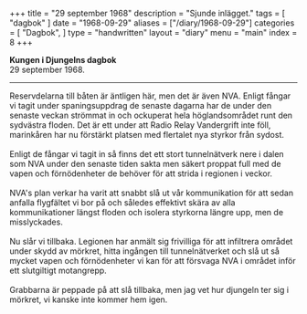 +++
title = "29 september 1968"
description = "Sjunde inlägget."
tags = [
    "dagbok"
]
date = "1968-09-29"
aliases = ["/diary/1968-09-29"]
categories = [
    "Dagbok",
]
type = "handwritten"
layout = "diary"
menu = "main"
index = 8
+++

<b>Kungen i Djungelns dagbok</b><br/>
29 september 1968.
<hr />

Reservdelarna till båten är äntligen här, men det är även NVA. Enligt fångar vi tagit under spaningsuppdrag de senaste dagarna har de under den senaste veckan strömmat in och ockuperat hela höglandsområdet runt den sydvästra floden. Det är ett under att Radio Relay Vandergrift inte föll, marinkåren har nu förstärkt platsen med flertalet nya styrkor från sydost. 
\
\
Enligt de fångar vi tagit in så finns det ett stort tunnelnätverk nere i dalen som NVA under den senaste tiden sakta men säkert proppat full med de vapen och förnödenheter de behöver för att strida i regionen i veckor.
\
\
NVA's plan verkar ha varit att snabbt slå ut vår kommunikation för att sedan anfalla flygfältet vi bor på och således effektivt skära av alla kommunikationer längst floden och isolera styrkorna längre upp, men de misslyckades.
\
\
Nu slår vi tillbaka. Legionen har anmält sig frivilliga för att infiltrera området under skydd av mörkret, hitta ingången till tunnelnätverket och slå ut så mycket vapen och förnödenheter vi kan för att försvaga NVA i området inför ett slutgiltigt motangrepp. 
\
\
Grabbarna är peppade på att slå tillbaka, men jag vet hur djungeln ter sig i mörkret, vi kanske inte kommer hem igen.
